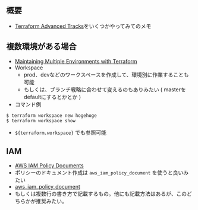 ## 概要
* [Terraform Advanced Tracks](https://learn.hashicorp.com/terraform/?track=aws#aws)をいくつかやってみてのメモ

## 複数環境がある場合
* [Maintaining Multiple Environments with Terraform](https://learn.hashicorp.com/terraform/operations/maintaining-multiple-environments)
* Workspace
  * prod、devなどのワークスペースを作成して、環境別に作業することも可能
  * もしくは、ブランチ戦略に合わせて変えるのもありみたい ( masterをdefaultにするとかとか )
* コマンド例
```
$ terraform workspace new hogehoge
$ terraform workspace show
```
* `${terraform.workspace}` でも参照可能

## IAM
* [AWS IAM Policy Documents](https://learn.hashicorp.com/terraform/aws/iam-policy)
* ポリシーのドキュメント作成は `aws_iam_policy_document` を使うと良いみたい
* [aws_iam_policy_document](https://www.terraform.io/docs/providers/aws/d/iam_policy_document.html)
* もしくは複数行の書き方で記載するもの。他にも記載方法はあるが、このどちらかが推奨みたい。
